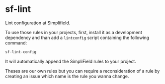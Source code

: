 # sf-lint
Lint configuration at Simplifield.

To use those rules in your projects, first, install it
 as a development dependency and than add a `lintconfig`
 script containing the following command:
```sh
sf-lint-config
```

It will automatically append the SimpliField rules to your
project.

Theses are our own rules but you can require a reconsideration
 of a rule by creating an issue which name is the rule you
 wanna change.

